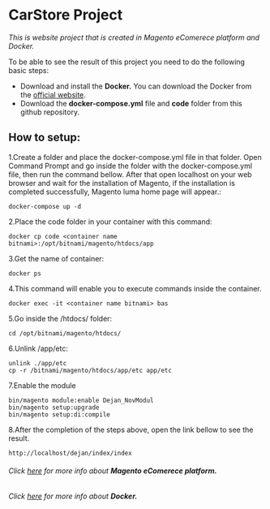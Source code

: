 # CarStore Project

*This is website project that is created in Magento eComerece platform and Docker.*

To be able to see the result of this project you need to do the following basic steps:
- Download and install the **Docker.** You can download the Docker from the [official website](https://www.docker.com).
- Download the **docker-compose.yml** file and **code** folder from this github repository.

## How to setup: 
1.Create a folder and place the docker-compose.yml file in that folder. Open Command Prompt and go inside the folder with the docker-compose.yml file, then run the command bellow. After that open localhost on your web browser and wait for the installation of Magento, if the installation is completed successfully, Magento luma home page will appear.:
```
docker-compose up -d
```
2.Place the code folder in your container with this command: 
```
docker cp code <container name bitnami>:/opt/bitnami/magento/htdocs/app
```
3.Get the name of container:
```
docker ps
```
4.This command will enable you to execute commands inside the container.
```
docker exec -it <container name bitnami> bas
```
5.Go inside the /htdocs/ folder:
```
cd /opt/bitnami/magento/htdocs/
```
6.Unlink /app/etc:
```
unlink ./app/etc
cp -r /bitnami/magento/htdocs/app/etc app/etc
```
7.Enable the module
```
bin/magento module:enable Dejan_NovModul
bin/magento setup:upgrade
bin/magento setup:di:compile
```
8.After the completion of the steps above, open the link bellow to see the result.
```
http://localhost/dejan/index/index
```
###### Click [here](https://magento.com) for more info about **Magento eComerece platform.**
###### Click [here](https://www.docker.com/) for more info about **Docker.**

